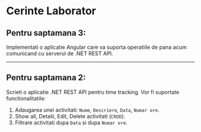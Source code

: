 # Cerinte Laborator

## Pentru saptamana 3:

Implementati o aplicatie Angular care va suporta operatiile de pana acum comunicand cu serverul de .NET REST API.

---- 

## Pentru saptamana 2: 
Scrieti o aplicatie .NET REST API pentru time tracking. Vor fi suportate functionalitatile:

1. Adaugarea unei activitati: `Nume`, `Descriere`, `Data`, `Numar ore`.
2. Show all, Detalii, Edit, Delete activitati (`CRUD`).
3. Filtrare activitati dupa `Data` si dupa `Numar ore`.
